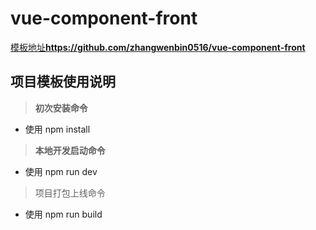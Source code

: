 # vue-component-front

[模板地址](https://github.com/zhangwenbin0516/vue-component-front)**https://github.com/zhangwenbin0516/vue-component-front**



## **项目模板使用说明**


> **初次安装命令**


  * 使用 npm install

> **本地开发启动命令**

  * 使用 npm run dev

> 项目打包上线命令

  * 使用 npm run build


